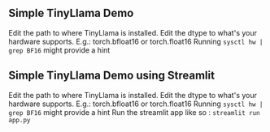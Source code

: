 ## Simple TinyLlama Demo

Edit the path to where TinyLlama is installed.
Edit the dtype to what's your hardware supports. E.g.: torch.bfloat16 or torch.float16
Running `sysctl hw | grep BF16` might provide a hint


## Simple TinyLlama Demo using Streamlit

Edit the path to where TinyLlama is installed.
Edit the dtype to what's your hardware supports. E.g.: torch.bfloat16 or torch.float16
Running `sysctl hw | grep BF16` might provide a hint
Run the streamlit app like so : ```streamlit run app.py```

